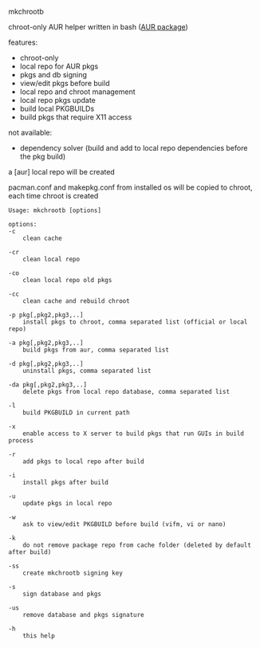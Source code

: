 mkchrootb

chroot-only AUR helper written in bash ([AUR package](https://aur.archlinux.org/packages/mkchrootb))

features:
- chroot-only
- local repo for AUR pkgs
- pkgs and db signing
- view/edit pkgs before build
- local repo and chroot management
- local repo pkgs update
- build local PKGBUILDs
- build pkgs that require X11 access

not available:
- dependency solver (build and add to local repo dependencies before the pkg build)


a \[aur\] local repo will be created

pacman.conf and makepkg.conf from installed os will be copied to chroot, each time chroot is created

```
Usage: mkchrootb [options]

options:
-c
    clean cache

-cr
    clean local repo

-co
    clean local repo old pkgs

-cc
    clean cache and rebuild chroot

-p pkg[,pkg2,pkg3,..]
    install pkgs to chroot, comma separated list (official or local repo)

-a pkg[,pkg2,pkg3,..]
    build pkgs from aur, comma separated list

-d pkg[,pkg2,pkg3,..]
    uninstall pkgs, comma separated list

-da pkg[,pkg2,pkg3,..]
    delete pkgs from local repo database, comma separated list

-l
    build PKGBUILD in current path

-x
    enable access to X server to build pkgs that run GUIs in build process

-r
    add pkgs to local repo after build

-i
    install pkgs after build

-u
    update pkgs in local repo

-w
    ask to view/edit PKGBUILD before build (vifm, vi or nano)

-k
    do not remove package repo from cache folder (deleted by default after build)

-ss
    create mkchrootb signing key

-s
    sign database and pkgs

-us
    remove database and pkgs signature

-h
    this help
```
